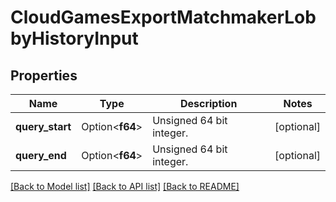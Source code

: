 # CloudGamesExportMatchmakerLobbyHistoryInput

## Properties

Name | Type | Description | Notes
------------ | ------------- | ------------- | -------------
**query_start** | Option<**f64**> | Unsigned 64 bit integer. | [optional]
**query_end** | Option<**f64**> | Unsigned 64 bit integer. | [optional]

[[Back to Model list]](../README.md#documentation-for-models) [[Back to API list]](../README.md#documentation-for-api-endpoints) [[Back to README]](../README.md)


